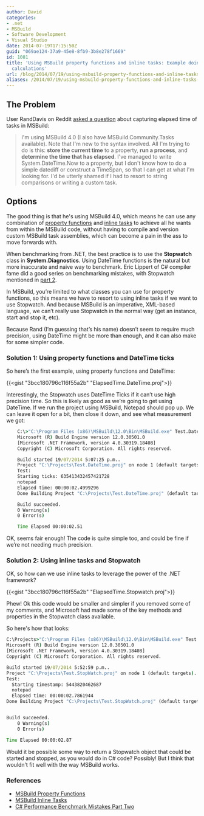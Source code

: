 ```yaml
---
author: David
categories:
- .net
- MSBuild
- Software Development
- Visual Studio
date: 2014-07-19T17:15:50Z
guid: "069ae124-37a9-45e8-8fb9-3b8e278f1669"
id: 1081
title: 'Using MSBuild property functions and inline tasks: Example doing performance
  calculations'
url: /blog/2014/07/19/using-msbuild-property-functions-and-inline-tasks-example-doing-performance-calculations/
aliases: /2014/07/19/using-msbuild-property-functions-and-inline-tasks-example-doing-performance-calculations/
---
```


## The Problem

User RandDavis on Reddit <a href="https://www.reddit.com/r/dotnet/comments/2at6q3/msbuild_elapsed_time/" target="_blank">asked a question</a> about capturing elapsed time of tasks in MSBuild:

> I'm using MSBuild 4.0 (I also have MSBuild.Community.Tasks available). Note that I'm new to the syntax involved. All I'm trying to do is this: **store the current time** to a property, **run a process**, and **determine the time that has elapsed**. I've managed to write System.DateTime.Now to a property, but I don't know how to do a simple datediff or construct a TimeSpan, so that I can get at what I'm looking for. I'd be utterly shamed if I had to resort to string comparisons or writing a custom task.

## Options

The good thing is that he's using MSBuild 4.0, which means he can use any combination of <a title="MSBuild Property Functions" href="https://msdn.microsoft.com/library/dd633440.aspx" target="_blank">property functions</a> and <a title="MSBuild Inline Tasks" href="https://msdn.microsoft.com/library/dd722601.aspx" target="_blank">inline tasks</a> to achieve all he wants from within the MSBuild code, without having to compile and version custom MSBuild task assemblies, which can become a pain in the ass to move forwards with.

When benchmarking from .NET, the best practice is to use the **Stopwatch** class in **System.Diagnostics**. Using DateTime functions is the natural but more inaccurate and naive way to benchmark. Eric Lippert of C# compiler fame did a good series on benchmarking mistakes, with Stopwatch mentioned in [part 2](https://tech.pro/tutorial/1295/c-performance-benchmark-mistakes-part-two "C# Performance Benchmark Mistakes Part Two by Epic Lippert").

In MSBuild, you’re limited to what classes you can use for property functions, so this means we have to resort to using inline tasks if we want to use Stopwatch. And because MSBuild is an imperative, XML-based language, we can’t really use Stopwatch in the normal way (get an instance, start and stop it, etc).

Because Rand (I’m guessing that’s his name) doesn’t seem to require much precision, using DateTime might be more than enough, and it can also make for some simpler code.

### Solution 1: Using property functions and DateTime ticks

So here’s the first example, using property functions and DateTime:

{{<gist "3bcc180796c116f55a2b" "ElapsedTime.DateTime.proj">}}

Interestingly, the Stopwatch uses DateTime Ticks if it can’t use high precision time. So this is likely as good as we’re going to get using DateTime. If we run the project using MSBuild, Notepad should pop up. We can leave it open for a bit, then close it down, and see what measurement we got:

```cmd
    C:\>"C:\Program Files (x86)\MSBuild\12.0\Bin\MSBuild.exe" Test.DateTime.proj
    Microsoft (R) Build Engine version 12.0.30501.0
    [Microsoft .NET Framework, version 4.0.30319.18408]
    Copyright (C) Microsoft Corporation. All rights reserved.

    Build started 19/07/2014 5:07:25 p.m..
    Project "C:\Projects\Test.DateTime.proj" on node 1 (default targets).
    Test:
    Starting ticks: 635413432457421728
    notepad
    Elapsed time: 00:00:02.4999296
    Done Building Project "C:\Projects\Test.DateTime.proj" (default targets).

    Build succeeded.
    0 Warning(s)
    0 Error(s)

    Time Elapsed 00:00:02.51
```

OK, seems fair enough! The code is quite simple too, and could be fine if we’re not needing much precision.

### Solution 2: Using inline tasks and Stopwatch

OK, so how can we use inline tasks to leverage the power of the .NET framework?

{{<gist "3bcc180796c116f55a2b" "ElapsedTime.Stopwatch.proj">}}

Phew! Ok this code would be smaller and simpler if you removed some of my comments, and Microsoft had made some of the key methods and properties in the Stopwatch class available.

So here's how that looks:

```cmd
C:\Projects>"C:\Program Files (x86)\MSBuild\12.0\Bin\MSBuild.exe" Test.StopWatch.proj
Microsoft (R) Build Engine version 12.0.30501.0
[Microsoft .NET Framework, version 4.0.30319.18408]
Copyright (C) Microsoft Corporation. All rights reserved.

Build started 19/07/2014 5:52:59 p.m..
Project "C:\Projects\Test.StopWatch.proj" on node 1 (default targets).
Test:
  Starting timestamp: 5443820462687
  notepad
  Elapsed time: 00:00:02.7861944
Done Building Project "C:\Projects\Test.StopWatch.proj" (default targets).


Build succeeded.
    0 Warning(s)
    0 Error(s)

Time Elapsed 00:00:02.87
```

Would it be possible some way to return a Stopwatch object that could be started and stopped, as you would do in C# code? Possibly! But I think that wouldn’t fit well with the way MSBuild works.

### References

* [MSBuild Property Functions](https://msdn.microsoft.com/library/dd633440.aspx "MSBuild Property Functions Reference")
* [MSBuild Inline Tasks](https://msdn.microsoft.com/library/dd722601.aspx "MSBuild Inline Tasks")
* [C# Performance Benchmark Mistakes Part Two](https://tech.pro/tutorial/1295/c-performance-benchmark-mistakes-part-two "C# Performance Benchmark Mistakes Part Two by Epic Lippert")

